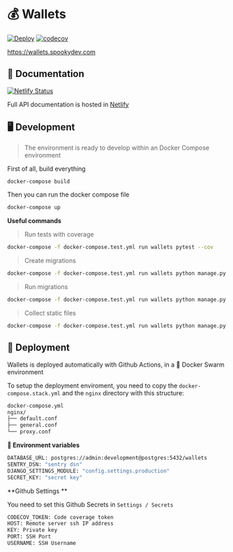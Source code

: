 # 💰 Wallets

[![Deploy](https://github.com/pablo-moreno/wallets/workflows/Docker/badge.svg)](https://github.com/pablo-moreno/wallets/actions/workflows/publish-docker.yml)
[![codecov](https://codecov.io/gh/pablo-moreno/wallets/branch/main/graph/badge.svg?token=67nZVOwX2B)](https://codecov.io/gh/pablo-moreno/wallets)

https://wallets.spookydev.com

## 📖 Documentation

[![Netlify Status](https://api.netlify.com/api/v1/badges/3d2a724f-1ac3-40a6-b904-ab25919fba24/deploy-status)](https://app.netlify.com/sites/wallets-docs/deploys)

Full API documentation is hosted in [Netlify](https://wallets-docs.netlify.app)

## 🖥️ Development

> The environment is ready to develop within an Docker Compose environment

First of all, build everything
```bash
docker-compose build
```

Then you can run the docker compose file

```bash
docker-compose up
```

**Useful commands**

> Run tests with coverage
```bash
docker-compose -f docker-compose.test.yml run wallets pytest --cov
```

> Create migrations
```bash
docker-compose -f docker-compose.test.yml run wallets python manage.py makemigrations
```

> Run migrations
```bash
docker-compose -f docker-compose.test.yml run wallets python manage.py migrate
```

> Collect static files
```bash
docker-compose -f docker-compose.test.yml run wallets python manage.py collectstatic --noinput
```

## 🚀 Deployment

Wallets is deployed automatically with Github Actions, in a 🐳 Docker Swarm environment

To setup the deployment enviroment, you need to copy the `docker-compose.stack.yml` and the `nginx` directory with this structure:

```bash
docker-compose.yml
nginx/
├── default.conf
├── general.conf
└── proxy.conf

```

**🌵 Environment variables**

```bash
DATABASE_URL: postgres://admin:development@postgres:5432/wallets
SENTRY_DSN: "sentry dsn"
DJANGO_SETTINGS_MODULE: "config.settings.production"
SECRET_KEY: "secret key"
```

**Github Settings **

You need to set this Github Secrets in `Settings / Secrets`

```bash
CODECOV_TOKEN: Code coverage token
HOST: Remote server ssh IP address
KEY: Private key
PORT: SSH Port
USERNAME: SSH Username
```
